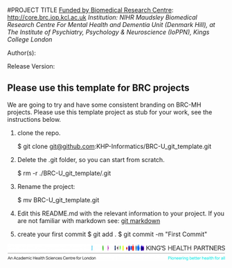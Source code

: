 #PROJECT TITLE
[Funded by Biomedical Research Centre](http://core.brc.iop.kcl.ac.uk): http://core.brc.iop.kcl.ac.uk
*Institution: NIHR Maudsley Biomedical Research Centre For Mental Health and Dementia Unit (Denmark Hill), at The Institute of Psychiatry, Psychology & Neuroscience (IoPPN), Kings College London* 

Author(s):

Release Version:

## Please use this template for BRC projects
We are going to try and have some consistent branding on BRC-MH projects. Please use this template project as stub for your work, see the instructions below.


1) clone the repo.

    $ git clone git@github.com:KHP-Informatics/BRC-U_git_template.git

2) Delete the .git folder, so you can start from scratch.

    $ rm -r ./BRC-U_git_template/.git

3) Rename the project:

    $ mv BRC-U_git_template.git <New-Repository-Name> 

4) Edit this README.md with the relevant information to your project.
    If you are not familiar with markdown see: [git markdown](https://guides.github.com/features/mastering-markdown/)

5) create your first commit
    $ git add .
    $ git commit -m "First Commit"


    
   
![Kings Health Partners](figures/brc-u-logos/KHP_M_oneline_descriptor_strapline_hr_CMYK-e1409244956134.jpg)

